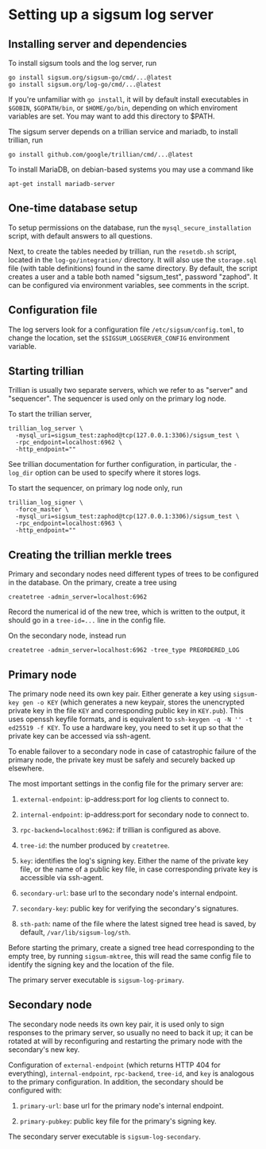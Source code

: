 # Setting up a sigsum log server

## Installing server and dependencies

To install sigsum tools and the log server, run

```
go install sigsum.org/sigsum-go/cmd/...@latest
go install sigsum.org/log-go/cmd/...@latest
```

If you're unfamiliar with `go install`, it will by default install
executables in `$GOBIN`, `$GOPATH/bin`, or `$HOME/go/bin`, depending
on which enviroment variables are set. You may want to add this
directory to $PATH.

The sigsum server depends on a trillian service and mariadb, to install
trillian, run

```
go install github.com/google/trillian/cmd/...@latest
```

To install MariaDB, on debian-based systems you may use a command like
```
apt-get install mariadb-server
```

## One-time database setup

To setup permissions on the database, run the
`mysql_secure_installation` script, with default answers to all
questions.

Next, to create the tables needed by trillian, run the `resetdb.sh`
script, located in the `log-go/integration/` directory. It will also
use the `storage.sql` file (with table definitions) found in the same
directory. By default, the script creates a user and a table both
named "sigsum_test", password "zaphod". It can be configured via
environment variables, see comments in the script.

## Configuration file

The log servers look for a configuration file
`/etc/sigsum/config.toml`, to change the location, set the
`$SIGSUM_LOGSERVER_CONFIG` environment variable.

## Starting trillian

Trillian is usually two separate servers, which we refer to as
"server" and "sequencer". The sequencer is used only on the primary
log node.

To start the trillian server,
```
trillian_log_server \
  -mysql_uri=sigsum_test:zaphod@tcp(127.0.0.1:3306)/sigsum_test \
  -rpc_endpoint=localhost:6962 \
  -http_endpoint=""
```
See trillian documentation for further configuration, in particular,
the `-log_dir` option can be used to specify where it stores logs.

To start the sequencer, on primary log node only, run
```
trillian_log_signer \
  -force_master \
  -mysql_uri=sigsum_test:zaphod@tcp(127.0.0.1:3306)/sigsum_test \
  -rpc_endpoint=localhost:6963 \
  -http_endpoint=""
```

## Creating the trillian merkle trees

Primary and secondary nodes need different types of trees to be
configured in the database. On the primary, create a tree using
```
createtree -admin_server=localhost:6962
```
Record the numerical id of the new tree, which is written to the
output, it should go in a `tree-id=...` line in the config file.

On the secondary node, instead run
```
createtree -admin_server=localhost:6962 -tree_type PREORDERED_LOG
```

## Primary node

The primary node need its own key pair. Either generate a key using
`sigsum-key gen -o KEY` (which generates a new keypair, stores the
unencrypted private key in the file `KEY` and corresponding public key
in `KEY.pub`). This uses openssh keyfile formats, and is equivalent to
`ssh-keygen -q -N '' -t ed25519 -f KEY`. To use a hardware key, you
need to set it up so that the private key can be accessed via
ssh-agent.

To enable failover to a secondary node in case of catastrophic failure
of the primary node, the private key must be safely and securely
backed up elsewhere.

The most important settings in the config file for the primary server
are:

1. `external-endpoint`: ip-address:port for log clients to connect to.

2. `internal-endpoint`: ip-address:port for secondary node to connect
   to.

3. `rpc-backend=localhost:6962`: if trillian is configured as above.

4. `tree-id`: the number produced by `createtree`.

5. `key`: identifies the log's signing key. Either the name of the
   private key file, or the name of a public key file, in case
   corresponding private key is accessible via ssh-agent.

6. `secondary-url`: base url to the secondary node's internal
   endpoint.

7. `secondary-key`: public key for verifying the secondary's
   signatures.

8. `sth-path`: name of the file where the latest signed tree head is
   saved, by default, `/var/lib/sigsum-log/sth`.

Before starting the primary, create a signed tree head corresponding
to the empty tree, by running `sigsum-mktree`, this will read the same
config file to identify the signing key and the location of the file.

The primary server executable is `sigsum-log-primary`.

## Secondary node

The secondary node needs its own key pair, it is used only to sign
responses to the primary server, so usually no need to back it up; it
can be rotated at will by reconfiguring and restarting the primary
node with the secondary's new key.

Configuration of `external-endpoint` (which returns HTTP 404 for
everything), `internal-endpoint`, `rpc-backend`, `tree-id`, and `key`
is analogous to the primary configuration. In addition, the secondary
should be configured with:

1. `primary-url`: base url for the primary node's internal endpoint.

2. `primary-pubkey`: public key file for the primary's signing key.

The secondary server executable is `sigsum-log-secondary`.

